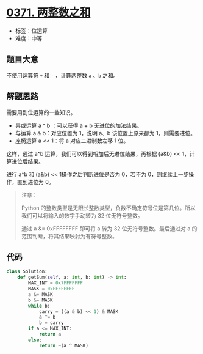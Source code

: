 # [0371. 两整数之和](https://leetcode.cn/problems/sum-of-two-integers/)

- 标签：位运算
- 难度：中等

## 题目大意

不使用运算符 `+` 和 `-` ，计算两整数 `a` 、`b` 之和。

## 解题思路

需要用到位运算的一些知识。

- 异或运算 a ^ b ：可以获得 a + b 无进位的加法结果。
- 与运算 a & b：对应位置为 1，说明 a、b 该位置上原来都为 1，则需要进位。
- 座椅运算 a << 1：将 a 对应二进制数左移 1 位。

这样，通过 a^b 运算，我们可以得到相加后无进位结果，再根据 (a&b) << 1，计算进位后结果。

进行 a^b 和 (a&b) << 1操作之后判断进位是否为 0，若不为 0，则继续上一步操作，直到进位为 0。

> 注意：
>
> Python 的整数类型是无限长整数类型，负数不确定符号位是第几位。所以我们可以将输入的数字手动转为 32 位无符号整数。
>
> 通过 a &= 0xFFFFFFFF 即可将 a 转为 32 位无符号整数。最后通过对 a 的范围判断，将其结果映射为有符号整数。

## 代码

```Python
class Solution:
    def getSum(self, a: int, b: int) -> int:
        MAX_INT = 0x7FFFFFFF
        MASK = 0xFFFFFFFF
        a &= MASK
        b &= MASK
        while b:
            carry = ((a & b) << 1) & MASK
            a ^= b
            b = carry
        if a <= MAX_INT:
            return a
        else:
            return ~(a ^ MASK)
```

